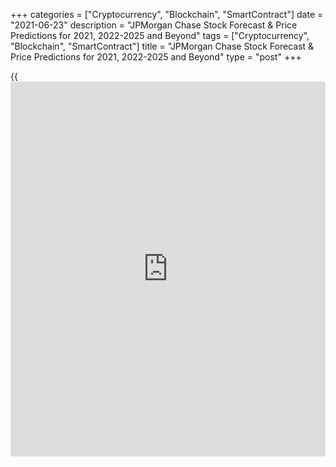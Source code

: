 +++
categories = ["Cryptocurrency", "Blockchain", "SmartContract"]
date = "2021-06-23"
description = "JPMorgan Chase Stock Forecast & Price Predictions for 2021, 2022-2025 and Beyond"
tags = ["Cryptocurrency", "Blockchain", "SmartContract"]
title = "JPMorgan Chase Stock Forecast & Price Predictions for 2021, 2022-2025 and Beyond"
type = "post"
+++

{{<iframe id="large-banner" src="https://www.bounty.group/#slide=23.0" width="100%" height="600" scrolling="no" style="border: 0px solid rgb(216, 221, 230); border-radius: 3px;">}}

2021-06-23

2021-06-23

JPM Stock Forecast: Will Shares Reach a Fair Price?Jana Kane

[JPMorgan Chase & Co][1]. is the largest US bank by assets. The firm
reports strong revenue data regularly. Although stocks of many market
giants are usually overvalued, it seems JPM stocks are undervalued. What
are the reasons? Will JPM shares go up? What are analysts’ JPM stock
forecasts and recommendations? Read on to learn more about JPM stocks.

The article covers the following subjects:

## JPMorgan Chase & Co. Stocks: a Brief Summary

JPMorgan Chase & Co. is a banking institution and financial holding with
offerings across  four segments: Consumer & Community Banking, Corporate
& Investment Bank, Commercial Banking, and Asset & Wealth Management. In
addition to the services of the segments, which include investment
services, asset management, and treasury, the firm offers ATM, online
and mobile, and telephone banking services for individual customers.

JPMorgan Chase & Co. was established in 1799 and turned into a publicly-
traded company on October 6, 1978. JPM stock is a component of DJIA, S&P
100, and S&P 500 indices.

Here is some data on [JPMorgan Chase & Co.'s stocks][2] (New York Stock Exchange: JPM):

  * Market cap: $469.75 billion

  * Shares outstanding: 3 billion

  * Public float: 3 billion

  * P/E ratio: 12.33

  * Payout ratio: 26.97% (based on this year's estimates)

  * EPS: $8.88 

  * Dividend Yield: 2.28%

  * Total return price range (past 5 years): 50.10 – 166.44

  * Annual dividend: $3.60

  * Forecast 12-month forward PEG Ratio: 2.36

  * Average volume: 14.39 million shares

 _Source:[WalletStreetZen][3]_

The company's Return on Equity of 14.2% reflects the fact that JPMorgan
Chase & Co. fails to transform the equity of shareholders into returns.

## Main Factors That Affect JPM Stock Price in 2021 & Beyond

Factors such as earnings reports, internal conditions, industry [news](https://www.letsplayfx.com/blog/forex-news-website/),
and global capital markets’ trends affect the whole stock market. In
this section, we will highlight the factors that affect shares of
JPMorgan Chase & Co. in particular.

### Interest Rates

Although we mentioned that global market trends affect the whole equity
market, the global economic situation affects JPMorgan Chase & Co.
significantly. That's why we should talk about it particularly.

Global market uncertainties lead to falling rates. The rates hurt banks
because they affect the spread between the sum that a lender pays out to
depositors and the sum that banks collect from borrowers. The interest
paid by giant banks to depositors isn't huge; loan yields' drop signals
a plunge of a key driver of the industry's profit.

A continuation of the coronavirus pandemic could lead to a decrease in
the stock value. In addition, other global events, including Brexit,
trade wars, governments' issues, and signs of recession, will lead to a
stock depreciation.

### Strong Reports

Earnings reports are another trigger for price movements. If you scroll
down the article, you will see how the price was [historical](https://www.fintechee.com/services/historical-data-for-forex/)ly affected
by revenue reports.

The bank has a strong position in the market. JPMorgan Chase & Co.'s
efficiency and focus on capital strength can be described by the
"fortress balance sheet" term invented by CEO Jamie Dimon. It's the
largest US bank by assets. Positive earnings reports will boost the
stock rate.

### Investments

The company is going to invest $12.5 billion in technology this year. As
the firm provides financial services, investments in the technology
industry provide a boost for the company's growth.

### Acquisitions

The company has plans to acquire new businesses to increase its market
coverage. The focus will be set on the asset management business. In the
case of a profitable acquisition, the stock value will increase.

## JPMorgan Stock Forecast for 2021: Analysts’ Recommendations

Let’s discover JPMorgan stock price predictions. The average 12-month
price target of [21 Wall Street analysts][4] is $150.61. A potential
maximum price is placed at $200.00; simultaneously, the price can fall
to $80.00. The consensus rating is "Buy", as 14 analysts set it, 5
analysts recommend holding stocks, and only 2 experts advise to sell the
shares.

How much is JPM stock today? The current price of JPM stocks is 151.12
US dollars.

### Mike Mayo, Wells Fargo

Mike Mayo at Wells Fargo believes the company's shares have a positive
momentum to rise from $195 to $200. As a result, he maintains the
"Strong Buy" rating.

### John Heagerty, Atlantic Equities

John Heagerty at Atlantic Equities isn't so optimistic. He downgraded
the stocks to hold. The price projection is $150.

### David Konrad, DA Davidson

 ****

David Konrad at DA Davidson sees strong momentum for the share price.
The possible stock quote was increased to $182 from $179. The rating is
kept on "Strong Buy".

### Jeffery Harte, Piper Sandler

Jeffery Harte at Piper Sandler is sure it's time for a "Strong Buy" for
JPM shares as the new price target is $182 (vs. $170 previous).

### Gerard Cassidy, RBC Capital

Gerard Cassidy at RBC Capital maintained the buying rating but boosted
the price target to $160 from $150.

## Technical Analysis of JPM Stocks

Let’s consider current stock performance. On the [daily](https://www.fintecher.org/2020/03/03/forex-trading-daily-strategy/) chart of [JPMorgan Chase & Co. stocks][2] (NYSE: JPM), the price has broken below the trendline. It's a negative signal for the future price. Supports are placed at $147 and $138.50. To resume the uptrend, the price should break above $158.20; the next level is USD 167.50.

Oscillators signal buy momentum while Moving Averages predict a bearish
trend. Classic pivots are:

S3 — 133.57

S2 — 147.13

S1 — 155.69

P — 160.69

R1 — 169.25

R2 — 174.25

R3 — 187.81

You can check the current buy and sell rates below:

## JPM Stock Forecast for 2022

What is the future for [JPMorgan Chase & Co. stock][2]? Wallet Investor
sees an uptrend next year. The price will rise from $168.938 (the
opening price in January) to $177.227 (the closing price in December).
Investors should remember that large companies such as JPMorgan Chase
aren't subject to high price fluctuations. The range between the high
and low prices is $0.8 - $3.8.

 **Month**

|

 **Opening price**

|

 **Closing price**

|

 **Minimum price**

|

 **Maximum value**  
  
---|---|---|---|---  
  
 **January**

|

168.938

|

168.718

|

168.656

|

169.435  
  
 **February**

|

168.888

|

170.686

|

168.872

|

171.096  
  
 **March**

|

170.693

|

169.228

|

168.746

|

170.693  
  
 **April**

|

169.257

|

170.891

|

169.257

|

170.925  
  
 **May**

|

170.807

|

171.169

|

170.622

|

171.169  
  
 **June**

|

171.066

|

167.426

|

167.339

|

171.131  
  
 **July**

|

167.411

|

171.007

|

167.411

|

171.042  
  
 **August**

|

170.869

|

169.882

|

169.589

|

170.930  
  
 **September**

|

170.038

|

171.249

|

170.038

|

171.368  
  
 **October**

|

171.124

|

172.875

|

171.113

|

172.875  
  
 **November**

|

173.078

|

175.430

|

173.078

|

175.458  
  
 **December**

|

175.578

|

177.227

|

175.578

|

177.227  
  
 _Source:[Wallet Investor][5]_

## JPM Stock Forecast for 2023

What are the price expectations for 2023? The source expects a solid
uptrend within a narrow range of $177.486 - $185.756. In 2023, price
volatility isn't expected to increase. High and low rates won't be far
from each other.

 **Month**

|

 **Opening price**

|

 **Closing price**

|

 **Minimum value**

|

 **Maximum value**  
  
---|---|---|---|---  
  
 **January**

|

177.486

|

177.483

|

177.333

|

178.097  
  
 **February**

|

177.448

|

179.487

|

177.448

|

179.758  
  
 **March**

|

179.296

|

177.843

|

177.429

|

179.296  
  
 **April**

|

177.988

|

179.554

|

177.988

|

179.581  
  
 **May**

|

179.490

|

179.747

|

179.280

|

179.834  
  
 **June**

|

179.829

|

176.056

|

176.046

|

179.829  
  
 **July**

|

176.113

|

179.584

|

176.113

|

179.686  
  
 **August**

|

179.658

|

178.626

|

178.271

|

179.658  
  
 **September**

|

178.652

|

179.945

|

178.652

|

180.036  
  
 **October**

|

179.817

|

181.629

|

179.777

|

181.629  
  
 **November**

|

181.632

|

184.173

|

181.632

|

184.173  
  
 **December**

|

184.195

|

185.756

|

184.195

|

185.756  
  
 _Source:[Wallet Investor][5]_

## Long-Term JPM Stock Forecast for 2025 and Beyond

According to Wallet Investor, the price will be able to break above the
$200 threshold by the end of 2025, starting the year at $194.790; the
rate will jump to 203.326 by the end of December. As of 2026, the price
will keep surging. By the end of July, we can expect a rate near
$205.205. The degree of price fluctuations is still low.

 **Month**

|

 **Opening price**

|

 **Closing price**

|

 **Minimum value**

|

 **Maximum value**  
  
---|---|---|---|---  
  
 **2025**  
  
 **January**

|

194.790

|

194.808

|

194.636

|

195.424  
  
 **February**

|

194.983

|

196.737

|

194.983

|

197.073  
  
 **March**

|

196.333

|

195.150

|

194.794

|

196.333  
  
 **April**

|

195.327

|

196.848

|

195.306

|

196.943  
  
 **May**

|

196.930

|

197.136

|

196.625

|

197.164  
  
 **June**

|

197.029

|

193.336

|

193.336

|

197.095  
  
 **July**

|

193.473

|

197.012

|

193.433

|

197.058  
  
 **August**

|

196.934

|

195.840

|

195.624

|

196.934  
  
 **September**

|

195.961

|

197.296

|

195.961

|

197.389  
  
 **October**

|

197.182

|

198.975

|

197.101

|

198.975  
  
 **November**

|

199.186

|

201.375

|

199.186

|

201.375  
  
 **December**

|

201.498

|

203.326

|

201.498

|

203.326  
  
 **2026**  
  
 **January**

|

203.523

|

203.418

|

203.321

|

204.088  
  
 **February**

|

203.537

|

205.520

|

203.537

|

205.742  
  
 **March**

|

205.154

|

203.912

|

203.440

|

205.154  
  
 **April**

|

203.887

|

205.608

|

203.887

|

205.609  
  
 **May**

|

205.563

|

205.791

|

205.305

|

205.808  
  
 **June**

|

205.731

|

205.205

|

205.205

|

205.815  
  
 _Source:[Wallet Investor][5]_

How much will JPM stock be worth in 10 years? The [website](https://www.playgroundfx.com/blog/website-for-forex-trading/) doesn't submit
such a long JPMorgan Chase stock forecast as long-time predictions are
affected by many factors that can fully change the rate course. As a
result, there is no guarantee that such a long-term JPM stock price
forecast will come true.

## Price History of JPM Shares: Timeline

Why do we consider price performance? Because [historical](https://www.fintechee.com/services/historical-data-for-forex/) data can
provide clues on the future price direction and explain why the price
moved in a certain way in the past. Even last month's stock movements
can help predict future prices.

The overall bullish trend started in 2015. However, we will have a look
at a few past years as the recent [historical](https://www.fintechee.com/services/historical-data-for-forex/) data is more important for
the JPM stock forecast.

In 2018, the company performed well, posting 12, 13, 14, and 15
consecutive earnings growth over the [calendar](https://www.fintechee.com/web-trader/) year. In March, the
company’s stocks set an all-time high near $118.

That year, the stocks mostly traded sideways. Then, a sharp rise
happened in July. JPM shares increased by over 10% as the bank reported
better-than-anticipated quarterly earnings and raised its dividend.

The most significant decline occurred in December. Why were JPM stocks
going down? As we mentioned above, the company depends highly on the
economic situation in the world. At the end of 2018, [investor](https://www.fintechee.com/tutorial-for-forex-trading/investor-mode/)s worried
about the shutting down of the system and a recession.

Only by September 2019, stocks managed to return to the average levels
of 2018. In April 2019, the rate surged around 15% due to the company's
strong first-quarter results; the firm experienced broad-based growth.

During 2019 the stocks were under pressure due to the US-China trade
dispute. Yet the company's shares managed to peak at a record high in
October after the parties signaled a resumption of negotiations.

Later, the company reported strong growth throughout the three quarters.
Return on equity was at a good level of 15%, returns on tangible equity
were even higher. Both indicators showed profitability across the
business. Overall, the company grew by 42.8%.

The coronavirus pandemic didn't allow the company’s shares to stay high.
On March 9, 2020, JPMorgan Chase slid about 14%, which turned out to be
the worst fall since March 2009. The plunge was caused by a dramatic
plunge of oil prices and bond yields. Investors worried that the sharp
decline due to the start of the coronavirus pandemic could cause a
recession. During a month between the middle of February and the middle
of March, the price plunged from $137 to $83.

The stocks started recovering only at the end of the year. However, the
uptrend has been continuing. On June 4, 2021, the price set a new all-
time high of $166.44. Improving global market conditions is the reason
for the bull case.

## Is Investing in JPMorgan Chase & Co. a Good Idea?

According to AI Pickup LLC, the price will rise within the next 10
years. However, the source is not as optimistic as Wallet Investor. AI
Pickup LLC believes the stocks will be rising until 2024. From 2024 to
2025, the price will be falling. The bullish trend will resume only in
2026. However, the bearish market sentiment will pull the price down in
2030.

JPMorgan Chase & Co. is affected by global market conditions. Being the
largest US bank, the firm can't avoid high price volatility. If the
coronavirus pandemic disappears, [JPM stocks][2] will have a higher
chance to appreciate. Until then, the shares will be under constant
pressure. Anyway, JPM shares are among the top stocks for investing.

 **Year**

|

 **Average**

|

 **Low Price**

|

 **High Price**  
  
---|---|---|---  
  
 **2021**

|

$165.96

|

$158.83

|

$174.36  
  
 **2022**

|

$194.25

|

$178.3

|

$206.37  
  
 **2023**

|

$223.23

|

$209.14

|

$230.57  
  
 **2024**

|

$191.55

|

$171.79

|

$225.51  
  
 **2025**

|

$180.86

|

$172.54

|

$207.57  
  
 **2026**

|

$189.68

|

$178.84

|

$206.82  
  
 **2027**

|

$193.31

|

$182.22

|

$203.67  
  
 **2028**

|

$198.25

|

$185.98

|

$209.46  
  
 **2029**

|

$201.91

|

$191.07

|

$208.22  
  
 **2030**

|

$161.55

|

$134.11

|

$201.54  
  
 _Source:[AI Pickup LLC][6]_

Although JPMorgan Chase & Co. is a giant company, its shares may suffer
ups and downs. Thus, it's worth considering stock trading. A Liteforex
demo account offers a wide range of trading instruments alongside
technical tools.

## JPMorgan Stock Price Prediction FAQ

## Price chart of JPM in real time mode

The content of this article reflects the author’s opinion and does not
necessarily reflect the official position of LiteForex. The material
published on this page is provided for informational purposes only and
should not be considered as the provision of investment advice for the
purposes of Directive 2004/39/EC.

Rate this article:

{{value}}

( {{count}} {{title}} )

   1. www.liteforex.com/trading/trading-instruments/cfd-nyse/JPM/
   2. my.liteforex.com/trading/chart?symbol=%23JPM
   3. www.wallstreetzen.com/stocks/us/nyse/jpm
   4. www.marketbeat.com/stocks/NYSE/JPM/price-target/
   5. wallet[investor](https://www.fintechee.com/tutorial-for-forex-trading/investor-mode/).com/stock-forecast/jpm-stock-prediction
   6. aipickup.com/stock-prediction/jpm-stock-forecast